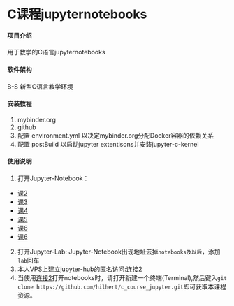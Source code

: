 # C课程jupyternotebooks

#### 项目介绍
用于教学的C语言jupyternotebooks

#### 软件架构
B-S 新型C语言教学环境
#### 安装教程
1. mybinder.org
2. github
3. 配置 environment.yml 以决定mybinder.org分配Docker容器的依赖关系
4. 配置 postBuild 以启动jupyter extentisons并安装jupyter-c-kernel
#### 使用说明
1. 打开Jupyter-Notebook： 
 * [课2](https://mybinder.org/v2/gh/hilhert/c_course_jupyter/master?filepath=Class2_pubc.ipynb)
 * [课3](https://mybinder.org/v2/gh/hilhert/c_course_jupyter/master?filepath=Class3_pubc.ipynb)
 * [课4](https://mybinder.org/v2/gh/hilhert/c_course_jupyter/master?filepath=Class4_pubc.ipynb)
 * [课5](https://mybinder.org/v2/gh/hilhert/c_course_jupyter/master?filepath=Class5_pubc.ipynb)
 * [课6](https://mybinder.org/v2/gh/hilhert/c_course_jupyter/master?filepath=Class6_pubc.ipynb)
 * [课6](https://mybinder.org/v2/gh/hilhert/c_course_jupyter/master?filepath=Class7_pubc.ipynb)
2. 打开Jupyter-Lab: Jupyter-Notebook出现地址去掉`notebooks及以后`，添加`lab`回车
3. 本人VPS上建立jupyter-hub的匿名访问:[连接2](http://45.76.192.159:8000)
4. 当使用[连接2](http://45.76.192.159:8000)打开notebooks时，请打开新建一个终端(Terminal),然后键入`git clone https://github.com/hilhert/c_course_jupyter.git`即可获取本课程资源。
